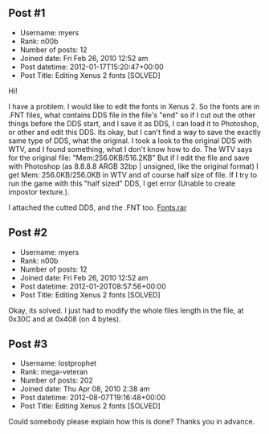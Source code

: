 ## Post #1
- Username: myers
- Rank: n00b
- Number of posts: 12
- Joined date: Fri Feb 26, 2010 12:52 am
- Post datetime: 2012-01-17T15:20:47+00:00
- Post Title: Editing Xenus 2 fonts [SOLVED]

Hi!

I have a problem. I would like to edit the fonts in Xenus 2. So the fonts are in .FNT files, what contains DDS file in the file's "end" so if I cut out the other things before the DDS start, and I save it as DDS, I can load it to Photoshop, or other and edit this DDS. Its okay, but I can't find a way to save the exactly same type of DDS, what the original. I took a look to the original DDS with WTV, and I found something, what I don't know how to do. The WTV says for the original file: "Mem:256.0KB/516.2KB"
But if I edit the file and save with Photoshop (as 8.8.8.8 ARGB 32bp | unsigned, like the original format) I get Mem: 256.0KB/256.0KB in WTV and of course half size of file.
If I try to run the game with this "half sized" DDS, I get error (Unable to create impostor texture.). 

I attached the cutted DDS, and the .FNT too.
[Fonts.rar](https://xentaxbackup.github.io/file/5000_Fonts.rar)
## Post #2
- Username: myers
- Rank: n00b
- Number of posts: 12
- Joined date: Fri Feb 26, 2010 12:52 am
- Post datetime: 2012-01-20T08:57:56+00:00
- Post Title: Editing Xenus 2 fonts [SOLVED]

Okay, its solved. I just had to modify the whole files length in the file, at 0x30C and at 0x408 (on 4 bytes).
## Post #3
- Username: lostprophet
- Rank: mega-veteran
- Number of posts: 202
- Joined date: Thu Apr 08, 2010 2:38 am
- Post datetime: 2012-08-07T19:16:48+00:00
- Post Title: Editing Xenus 2 fonts [SOLVED]

Could somebody please explain how this is done? Thanks you in advance.
